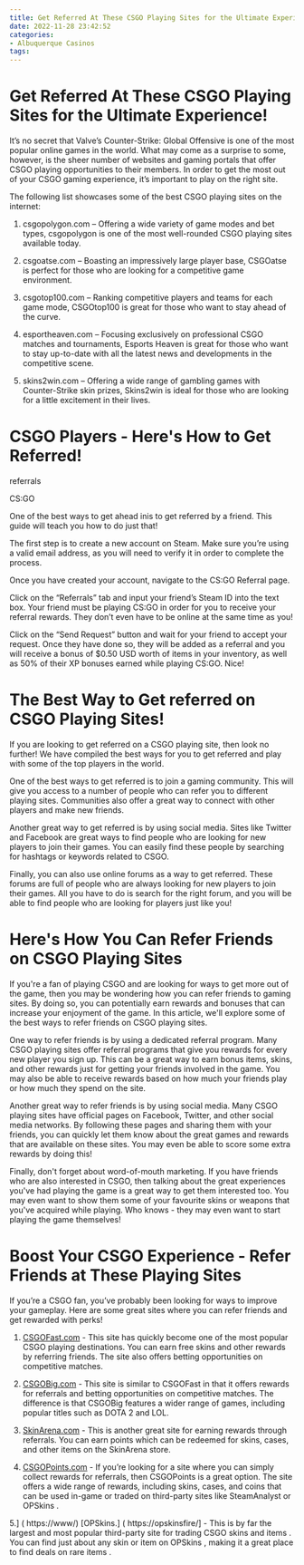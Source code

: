 ```yaml
---
title: Get Referred At These CSGO Playing Sites for the Ultimate Experience!
date: 2022-11-28 23:42:52
categories:
- Albuquerque Casinos
tags:
---
```



#  Get Referred At These CSGO Playing Sites for the Ultimate Experience!

It’s no secret that Valve’s Counter-Strike: Global Offensive is one of the most popular online games in the world. What may come as a surprise to some, however, is the sheer number of websites and gaming portals that offer CSGO playing opportunities to their members. In order to get the most out of your CSGO gaming experience, it’s important to play on the right site.

The following list showcases some of the best CSGO playing sites on the internet:

1. csgopolygon.com – Offering a wide variety of game modes and bet types, csgopolygon is one of the most well-rounded CSGO playing sites available today.

2. csgoatse.com – Boasting an impressively large player base, CSGOatse is perfect for those who are looking for a competitive game environment.

3. csgotop100.com – Ranking competitive players and teams for each game mode, CSGOtop100 is great for those who want to stay ahead of the curve.

4. esportheaven.com – Focusing exclusively on professional CSGO matches and tournaments, Esports Heaven is great for those who want to stay up-to-date with all the latest news and developments in the competitive scene.

5. skins2win.com – Offering a wide range of gambling games with Counter-Strike skin prizes, Skins2win is ideal for those who are looking for a little excitement in their lives.

#  CSGO Players - Here's How to Get Referred!

 referrals

CS:GO

One of the best ways to get ahead inis to get referred by a friend. This guide will teach you how to do just that!

The first step is to create a new account on Steam. Make sure you’re using a valid email address, as you will need to verify it in order to complete the process.

Once you have created your account, navigate to the CS:GO Referral page.









Click on the “Referrals” tab and input your friend’s Steam ID into the text box. Your friend must be playing CS:GO in order for you to receive your referral rewards. They don’t even have to be online at the same time as you!

Click on the “Send Request” button and wait for your friend to accept your request. Once they have done so, they will be added as a referral and you will receive a bonus of $0.50 USD worth of items in your inventory, as well as 50% of their XP bonuses earned while playing CS:GO. Nice!

#  The Best Way to Get referred on CSGO Playing Sites!

If you are looking to get referred on a CSGO playing site, then look no further! We have compiled the best ways for you to get referred and play with some of the top players in the world.

One of the best ways to get referred is to join a gaming community. This will give you access to a number of people who can refer you to different playing sites. Communities also offer a great way to connect with other players and make new friends.

Another great way to get referred is by using social media. Sites like Twitter and Facebook are great ways to find people who are looking for new players to join their games. You can easily find these people by searching for hashtags or keywords related to CSGO.

Finally, you can also use online forums as a way to get referred. These forums are full of people who are always looking for new players to join their games. All you have to do is search for the right forum, and you will be able to find people who are looking for players just like you!

#  Here's How You Can Refer Friends on CSGO Playing Sites 

If you're a fan of playing CSGO and are looking for ways to get more out of the game, then you may be wondering how you can refer friends to gaming sites. By doing so, you can potentially earn rewards and bonuses that can increase your enjoyment of the game. In this article, we'll explore some of the best ways to refer friends on CSGO playing sites. 

One way to refer friends is by using a dedicated referral program. Many CSGO playing sites offer referral programs that give you rewards for every new player you sign up. This can be a great way to earn bonus items, skins, and other rewards just for getting your friends involved in the game. You may also be able to receive rewards based on how much your friends play or how much they spend on the site. 

Another great way to refer friends is by using social media. Many CSGO playing sites have official pages on Facebook, Twitter, and other social media networks. By following these pages and sharing them with your friends, you can quickly let them know about the great games and rewards that are available on these sites. You may even be able to score some extra rewards by doing this! 

Finally, don't forget about word-of-mouth marketing. If you have friends who are also interested in CSGO, then talking about the great experiences you've had playing the game is a great way to get them interested too. You may even want to show them some of your favourite skins or weapons that you've acquired while playing. Who knows - they may even want to start playing the game themselves!

#  Boost Your CSGO Experience - Refer Friends at These Playing Sites

If you’re a CSGO fan, you’ve probably been looking for ways to improve your gameplay. Here are some great sites where you can refer friends and get rewarded with perks!

1. [CSGOFast.com](https://csgofast.com/) - This site has quickly become one of the most popular CSGO playing destinations. You can earn free skins and other rewards by referring friends. The site also offers betting opportunities on competitive matches.

2. [CSGOBig.com](https://csgobig.com/) - This site is similar to CSGOFast in that it offers rewards for referrals and betting opportunities on competitive matches. The difference is that CSGOBig features a wider range of games, including popular titles such as DOTA 2 and LOL.

3. [SkinArena.com](https://skinarena.com/) - This is another great site for earning rewards through referrals. You can earn points which can be redeemed for skins, cases, and other items on the SkinArena store.

4. [CSGOPoints.com](https://csgopoints.com/) - If you’re looking for a site where you can simply collect rewards for referrals, then CSGOPoints is a great option. The site offers a wide range of rewards, including skins, cases, and coins that can be used in-game or traded on third-party sites like SteamAnalyst or OPSkins .

5.] ( https://www/) [OPSkins.] ( https://opskinsfire/] - This is by far the largest and most popular third-party site for trading CSGO skins and items . You can find just about any skin or item on OPSkins , making it a great place to find deals on rare items .